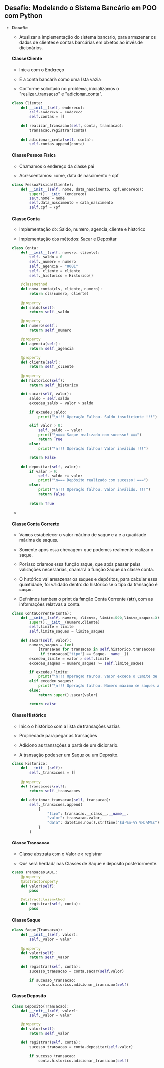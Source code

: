 ## Desafio: Modelando o Sistema Bancário em POO com Python

- Desafio:

    - Atualizar a implementação do sistema bancário, para armazenar os dados de clientes e contas bancárias em objetos ao invés de dicionários.


    #### Classe Cliente

    - Inicia com o Endereço 

    - E a conta bancária como uma lista vazia

    - Conforme solicitado no problema, inicializamos o "realizar_transacao" e "adicionar_conta".

    ```python
    class Cliente:
        def __init__(self, endereco):
            self.endereco = endereco
            self.contas = []
            
        def realizar_transacao(self, conta, transacao):
            transacao.registrar(conta)
        
        def adicionar_conta(self, conta):
            self.contas.append(conta)
    ```

    #### Classe Pessoa Física

    - Chamamos o endereço da classe pai

    - Acrescentamos: nome, data de nascimento e cpf

    ```python
    class PessoaFisica(Cliente):
        def __init__(self, nome, data_nascimento, cpf,endereco):
            super().__init__(endereco)
            self.nome = nome
            self.data_nascimento = data_nascimento
            self.cpf = cpf
    ```

    #### Classe Conta

    - Implementação do: Saldo, numero, agencia, cliente e historico

    - Implementação dos métodos: Sacar e Depositar

    ```python
    class Conta:
        def __init__(self, numero, cliente):
            self._saldo = 0
            self._numero = numero
            self._agencia = "0001"
            self._cliente = cliente
            self._historico = Historico()
        
        @classmethod
        def nova_conta(cls, cliente, numero):
            return cls(numero, cliente)
        
        @property
        def saldo(self):
            return self._saldo
        
        @property
        def numero(self):
            return self._numero
        
        @property
        def agencia(self):
            return self._agencia
        
        @property
        def cliente(self):
            return self._cliente
        
        @property
        def historico(self):
            return self._historico
        
        def sacar(self, valor):
            saldo = self.saldo
            excedeu_saldo = valor > saldo
    
            if excedeu_saldo:
                print("\n!!! Operação Falhou. Saldo insuficiente !!!")
    
            elif valor > 0:
                self._saldo -= valor
                print("\n=== Saque realizado com sucesso! ===")
                return True
            else:
                print("\n!!! Operação falhou! Valor inválido !!!")
            
            return False
        
        def depositar(self, valor):
            if valor > 0:
                self._saldo += valor
                print("\n=== Depósito realizado com sucesso! ===")
            else:
                print("\n!!! Operação falhou. Valor inválido. !!!")
                return False
            
            return True
    ```

    - 

    #### Classe Conta Corrente

    - Vamos estabelecer o valor máximo de saque e a e a quatidade máxima de saques.

    - Somente após essa checagem, que podemos realmente realizar o saque.

    - Por isso criamos essa função saque, que após passar pelas validações necessárias, chamará a função Saque da classe conta.

    - O histórico vai armazenar os saques e depósitos, para calcular essa quantidade, foi validado dentro do histórico se o tipo da transação é saque.

    - Definimos tambem o print da função Conta Corrente (__str__), com as informações relativas a conta.

    ```python
    class ContaCorrente(Conta):
        def __init__(self, numero, cliente, limite=500,limite_saques=3):
            super().__init__(numero,cliente)
            self.limite = limite
            self.limite_saques = limite_saques
    
        def sacar(self, valor):
            numero_saques = len(
                [transacao for transacao in self.historico.transacoes 
                 if transacao["tipo"] == Saque.__name__])
            excedeu_limite = valor > self.limite
            excedeu_saques = numero_saques >= self.limite_saques
    
            if excedeu_limite:
                print("\n!!! Operação falhou. Valor excede o limite de saque !!!")
            elif excedeu_saques:
                print("\n!!! Operação falhou. Número máximo de saques atingido. !!!")
            else:
                return super().sacar(valor)
            
            return False
    ```

    #### Classe Histórico

    - Inicio o histórico com a lista de transações vazias

    - Propriedade para pegar as transações

    - Adiciono as transações a partir de um dicionario.

    - A transação pode ser um Saque ou um Depósito.

    ```python
    class Historico:
        def __init__(self):
            self._transacoes = []
        
        @property
        def transacoes(self):
            return self._transacoes
    
        def adicionar_transacao(self, transacao):
            self._transacoes.append(
                {
                    "tipo": transacao.__class__.__name__,
                    "valor": transacao.valor,
                    "data": datetime.now().strftime("$d-%m-%Y %H:%M%s"),
                }
            )
    ```

    #### Classe Transacao

    - Classe abstrata com o Valor e o registrar

    - Que será herdada nas Classes de Saque e deposito posteriormente.

    ```python
    class Transacao(ABC):
        @property
        @abstractproperty
        def valor(self):
            pass
    
        @abstractclassmethod
        def registrar(self, conta):
            pass
    ```

    #### Classe Saque

    ```python
    class Saque(Transacao):
        def __init__(self, valor):
            self._valor = valor
        
        @property
        def valor(self):
            return self._valor
        
        def registrar(self, conta):
            sucesso_transacao = conta.sacar(self.valor)
    
            if sucesso_transacao:
                conta.historico.adicionar_transacao(self)
    ```

    #### Classe Deposito

    ```python
    class Deposito(Transacao):
        def __init__(self, valor):
            self._valor = valor
    
        @property
        def valor(self):
            return self._valor
        
        def registrar(self, conta):
            sucesso_transacao = conta.depositar(self.valor)
    
            if sucesso_transacao:
                conta.historico.adicionar_transacao(self)
    ```

